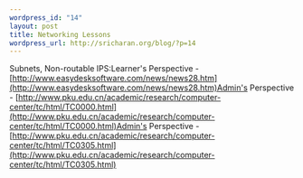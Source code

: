 ```yaml
--- 
wordpress_id: "14"
layout: post
title: Networking Lessons
wordpress_url: http://sricharan.org/blog/?p=14
---
```

Subnets, Non-routable IPS:Learner's Perspective - [http://www.easydesksoftware.com/news/news28.htm](http://www.easydesksoftware.com/news/news28.htm)Admin's Perspective - [http://www.pku.edu.cn/academic/research/computer-center/tc/html/TC0000.html](http://www.pku.edu.cn/academic/research/computer-center/tc/html/TC0000.html)Admin's Perspective - [http://www.pku.edu.cn/academic/research/computer-center/tc/html/TC0305.html](http://www.pku.edu.cn/academic/research/computer-center/tc/html/TC0305.html)
